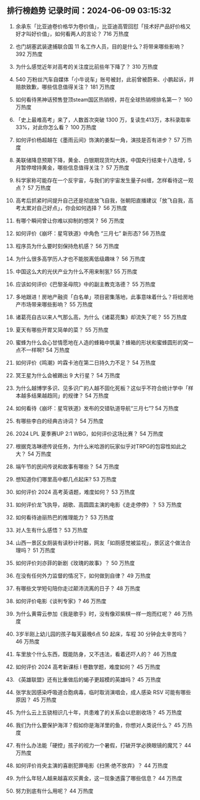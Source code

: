 
## 排行榜趋势 记录时间：2024-06-09 03:15:32
  
  1. 余承东「比亚迪卷价格华为卷价值」，比亚迪高管回怼「技术好产品好价格又好才叫好价值」，如何看两人的言论？ 716 万热度
    
  2. 也门胡塞武装逮捕联合国 11 名工作人员，目的是什么？将带来哪些影响？ 392 万热度
    
  3. 为什么感觉近年对高考的关注度比前些年下降了？ 310 万热度
    
  4. 540 万粉丝汽车自媒体「小牛说车」账号被封，此前曾被蔚来、小鹏起诉，并赔款致歉，哪些信息值得关注？ 181 万热度
    
  5. 如何看待黑神话预售登顶steam国区热销榜，并在全球热销榜排名第一？ 160 万热度
    
  6. 「史上最难高考」来了，人数首次突破 1300 万，复读生413万，本科录取率 33%，对此你怎么看？ 100 万热度
    
  7. 如何评价杨超越在《墨雨云间》饰演的姜梨一角，演技是否有进步？ 57 万热度
    
  8. 美联储降息预期下降，黄金、白银期现货均大跌，中国央行结束十八连增，5月暂停增持黄金，哪些信息值得关注？ 57 万热度
    
  9. 科学家称可能存在一个反宇宙，与我们的宇宙发生量子纠缠，怎样看待这一观点？ 57 万热度
    
  10. 高考后抓紧时间提升自己还是彻底放飞自我，张朝阳直播建议「放飞自我，高考太累对自己好点」，你会如何选择？ 56 万热度
    
  11. 有哪个瞬间曾让你难以抑制的想哭？ 56 万热度
    
  12. 如何评价《崩坏：星穹铁道》中角色 “三月七” 新形态? 56 万热度
    
  13. 程序员为什么要时刻保持危机感？ 56 万热度
    
  14. 为什么很多高学历人才也不能脱离低级趣味？ 56 万热度
    
  15. 中国这么大的光伏产业为什么不用来制氢? 55 万热度
    
  16. 应该如何评价《巴黎圣母院》中的副主教克洛德？ 55 万热度
    
  17. 多地跟进！房地产融资「白名单」项目密集落地，此事意味着什么？将给房地产市场带来哪些影响？ 55 万热度
    
  18. 诸葛亮自古以来人气那么高，为什么《诸葛亮集》却流失了呢？ 55 万热度
    
  19. 夏天有哪些开胃又简单的菜？ 55 万热度
    
  20. 蜜蜂为什么会心甘情愿地在人造的蜂箱中筑巢？蜂箱的形状和蜜蜂圆形的窝一点不一样啊? 54 万热度
    
  21. 如何评价《鸣潮》吟霖卡池在第二日持久力不足？ 54 万热度
    
  22. 冥王星为什么会被踢出 9 大行星？ 54 万热度
    
  23. 为什么越博学多识、见多识广的人越不固化死板？这似乎不符合统计学中「样本越多结果越趋同」的规律？ 54 万热度
    
  24. 如何看待《崩坏：星穹铁道》发布的交错轨道导航“三月七”? 54 万热度
    
  25. 有哪些李白的经典古诗词？ 54 万热度
    
  26. 2024 LPL 夏季赛UP 2:1 WBG，如何评价这场比赛？ 54 万热度
    
  27. 根据克洛琳德传说任务，为什么米哈游的玩家似乎对TRPG的包容性如此之大？ 54 万热度
    
  28. 端午节的民间传说和故事有哪些？ 54 万热度
    
  29. 想知道你们哪里高中都几点起床? 53 万热度
    
  30. 如何评价 2024 高考英语题，难度如何？ 53 万热度
    
  31. 如何评价龙飞执导，胡歌、高圆圆主演的电影《走走停停》？ 53 万热度
    
  32. 如何看待迪丽热巴的推理能力？ 53 万热度
    
  33. 对人生有什么感悟？ 53 万热度
    
  34. 山西一景区女厕装有读秒计时器，网友「如厕感觉被监视」，景区这个做法合理吗？ 51 万热度
    
  35. 如何评价刘亦菲的新剧《玫瑰的故事》？ 50 万热度
    
  36. 在没有任何外力监督的情况下，如何做到自律？ 49 万热度
    
  37. 有哪些文学短句陪你走过颠沛流离的日子？ 48 万热度
    
  38. 如何评价电影《谈判专家》? 46 万热度
    
  39. 为什么黄霄云参加《我是歌手》时，没有像邓紫棋一样一炮而红呢？ 46 万热度
    
  40. 3岁半刚上幼儿园的孩子每天最晚6点 50 起床，车程 30 分钟会太辛苦吗？ 46 万热度
    
  41. 车里放个什么东西，既能防身，又不违法，看着还吓人的？ 46 万热度
    
  42. 如何评价 2024 高考新课标 I 卷数学题，难度如何？ 45 万热度
    
  43. 《英雄联盟》还有比重做后的蝎子更超模的英雄吗？ 45 万热度
    
  44. 张学友因感染呼吸道合胞病毒，临时取消演唱会，成人感染 RSV 可能有哪些原因？ 45 万热度
    
  45. 为什么云上五骁相识几十年，共患难了的关系会以悲剧收场？ 45 万热度
    
  46. 我们为什么要保护海洋？假如你是海洋里的鱼，你想对人类说什么？ 45 万热度
    
  47. 有什么办法能「硬控」孩子的视力一个暑假，打破开学必换眼镜的魔咒？ 44 万热度
    
  48. 如何评价肖央主演的喜剧犯罪电影《扫黑·绝不放弃》？ 44 万热度
    
  49. 为什么年轻人越来越喜欢买黄金，这一现象透露了哪些信息？ 44 万热度
    
  50. 努力到底有什么用呢？ 44 万热度
    